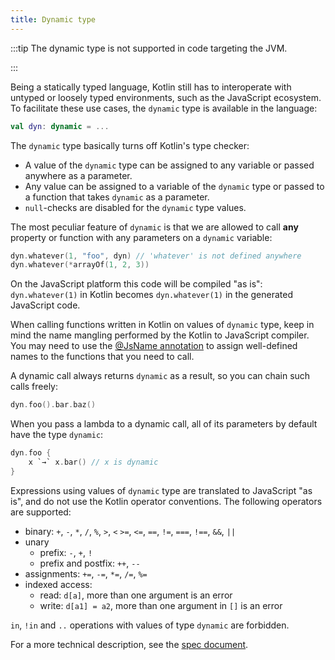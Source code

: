 ```yaml
---
title: Dynamic type
---
```



:::tip
The dynamic type is not supported in code targeting the JVM.

:::


Being a statically typed language, Kotlin still has to interoperate with untyped or loosely typed environments,
such as the JavaScript ecosystem. To facilitate these use cases, the `dynamic` type is available in the language:

```kotlin
val dyn: dynamic = ...
```

The `dynamic` type basically turns off Kotlin's type checker:

- A value of the `dynamic` type can be assigned to any variable or passed anywhere as a parameter.
- Any value can be assigned to a variable of the `dynamic` type or passed to a function that takes `dynamic` as a parameter.
- `null`-checks are disabled for the `dynamic` type values.

The most peculiar feature of `dynamic` is that we are allowed to call **any** property or function with any parameters
on a `dynamic` variable:

```kotlin
dyn.whatever(1, "foo", dyn) // 'whatever' is not defined anywhere
dyn.whatever(*arrayOf(1, 2, 3))
```

On the JavaScript platform this code will be compiled "as is": `dyn.whatever(1)` in Kotlin becomes `dyn.whatever(1)` in
the generated JavaScript code.

When calling functions written in Kotlin on values of `dynamic` type, keep in mind the name mangling performed by the
Kotlin to JavaScript compiler. You may need to use the [@JsName annotation](js-to-kotlin-interop.md#jsname-annotation)
to assign well-defined names to the functions that you need to call.

A dynamic call always returns `dynamic` as a result, so you can chain such calls freely:

```kotlin
dyn.foo().bar.baz()
```

When you pass a lambda to a dynamic call, all of its parameters by default have the type `dynamic`:

```kotlin
dyn.foo {
    x `→` x.bar() // x is dynamic
}
```

Expressions using values of `dynamic` type are translated to JavaScript "as is", and do not use the Kotlin operator conventions.
The following operators are supported:

* binary: `+`, `-`, `*`, `/`, `%`, `>`, `<` `>=`, `<=`, `==`, `!=`, `===`, `!==`, `&&`, `||`
* unary
    * prefix: `-`, `+`, `!`
    * prefix and postfix: `++`, `--`
* assignments: `+=`, `-=`, `*=`, `/=`, `%=`
* indexed access:
    * read: `d[a]`, more than one argument is an error
    * write: `d[a1] = a2`, more than one argument in `[]` is an error

`in`, `!in` and `..` operations with values of type `dynamic` are forbidden.

For a more technical description, see the [spec document](https://github.com/JetBrains/kotlin/blob/master/spec-docs/dynamic-types.md).

